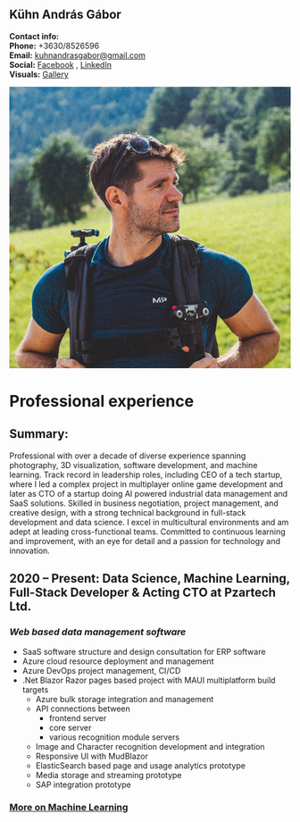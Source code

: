## Kühn András Gábor

**Contact info:**  
**Phone:** \+3630/8526596    
**Email:** [kuhnandrasgabor@gmail.com](mailto:kuhnandrasgabor@gmail.com)  
**Social:** [Facebook](https://www.facebook.com/eyewitness4560) , [LinkedIn](https://www.linkedin.com/in/andrew-k%C3%BChn-58251070/)  
**Visuals:** [Gallery](https://drive.google.com/drive/u/1/folders/17BtC\_NqO1VWdKJ8OTOcvbAuNRcr1uOjr)


![Profile Picture](../images/profile.jpg)

# Professional experience

## Summary:

Professional with over a decade of diverse experience spanning photography, 3D visualization, software
development, and machine learning. Track record in leadership roles, including CEO of a tech startup, where I led a
complex project in multiplayer online game development and later as CTO of a startup doing AI powered industrial data management and SaaS solutions. Skilled in business negotiation, project management, and
creative design, with a strong technical background in full-stack development and data science. I excel in multicultural
environments and am adept at leading cross-functional teams. Committed to continuous learning and improvement, with an
eye for detail and a passion for technology and innovation.

## 2020 – Present: Data Science, Machine Learning, Full-Stack Developer & Acting CTO at Pzartech Ltd.


### *Web based data management software*

* SaaS software structure and design consultation for ERP software
* Azure cloud resource deployment and management
* Azure DevOps project management, CI/CD
* .Net Blazor Razor pages based project with MAUI multiplatform build targets
  * Azure bulk storage integration and management
  * API connections between
    * frontend server
    * core server
    * various recognition module servers
  * Image and Character recognition development and integration
  * Responsive UI with MudBlazor
  * ElasticSearch based page and usage analytics prototype
  * Media storage and streaming prototype
  * SAP integration prototype


 ### [More on Machine Learning](../sections/experience/pzartech/pzartech-ml_en.md)
